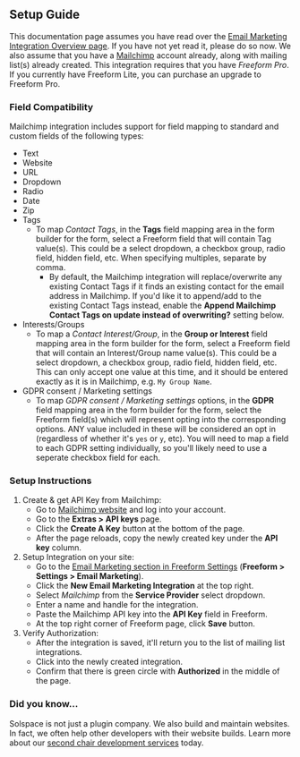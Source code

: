 ## Setup Guide

This documentation page assumes you have read over the [Email Marketing Integration Overview page](README.md). If you have not yet read it, please do so now. We also assume that you have a [Mailchimp](http://mailchimp.com) account already, along with mailing list(s) already created. This integration requires that you have *Freeform Pro*. If you currently have Freeform Lite, you can purchase an upgrade to Freeform Pro.

### Field Compatibility

Mailchimp integration includes support for field mapping to standard and custom fields of the following types:

* Text
* Website
* URL
* Dropdown
* Radio
* Date
* Zip
* Tags
  * To map *Contact Tags*, in the **Tags** field mapping area in the form builder for the form, select a Freeform field that will contain Tag value(s). This could be a select dropdown, a checkbox group, radio field, hidden field, etc. When specifying multiples, separate by comma.
    * By default, the Mailchimp integration will replace/overwrite any existing Contact Tags if it finds an existing contact for the email address in Mailchimp. If you'd like it to append/add to the existing Contact Tags instead, enable the **Append Mailchimp Contact Tags on update instead of overwriting?** setting below.
* Interests/Groups
  * To map a *Contact Interest/Group*, in the **Group or Interest** field mapping area in the form builder for the form, select a Freeform field that will contain an Interest/Group name value(s). This could be a select dropdown, a checkbox group, radio field, hidden field, etc. This can only accept one value at this time, and it should be entered exactly as it is in Mailchimp, e.g. `My Group Name`.
* GDPR consent / Marketing settings
  * To map *GDPR consent / Marketing settings* options, in the **GDPR** field mapping area in the form builder for the form, select the Freeform field(s) which will represent opting into the corresponding options. ANY value included in these will be considered an opt in (regardless of whether it's `yes` or `y`, etc). You will need to map a field to each GDPR setting individually, so you'll likely need to use a seperate checkbox field for each.

### Setup Instructions

1. Create & get API Key from Mailchimp:
	* Go to [Mailchimp website](http://mailchimp.com) and log into your account.
	* Go to the **Extras > API keys** page.
	* Click the **Create A Key** button at the bottom of the page.
	* After the page reloads, copy the newly created key under the **API key** column.
2. Setup Integration on your site:
	* Go to the [Email Marketing section in Freeform Settings](../../setup/settings.md#email-marketing) (**Freeform > Settings > Email Marketing**).
	* Click the **New Email Marketing Integration** at the top right.
	* Select *Mailchimp* from the **Service Provider** select dropdown.
	* Enter a name and handle for the integration.
	* Paste the Mailchimp API key into the **API Key** field in Freeform.
	* At the top right corner of Freeform page, click **Save** button.
3. Verify Authorization:
	* After the integration is saved, it'll return you to the list of mailing list integrations.
	* Click into the newly created integration.
	* Confirm that there is green circle with **Authorized** in the middle of the page.


<h3>Did you know...</h3>
<p>Solspace is not just a plugin company. We also build and maintain websites. In fact, we often help other developers with their website builds. Learn more about our <a href="https://solspace.com/services/second-chair-development">second chair development services</a> today.</p>